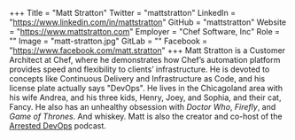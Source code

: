 +++
Title = "Matt Stratton"
Twitter = "mattstratton"
LinkedIn = "https://www.linkedin.com/in/mattstratton"
GitHub = "mattstratton"
Website = "https://www.mattstratton.com"
Employer = "Chef Software, Inc"
Role = ""
Image = "matt-stratton.jpg"
GitLab = ""
Facebook = "https://www.facebook.com/matt.stratton"
+++
Matt Stratton is a Customer Architect at Chef, where he demonstrates how Chef’s automation platform provides speed and flexibility to clients’ infrastructure. He is devoted to concepts like Continuous Delivery and Infrastructure as Code, and his license plate actually says &#34;DevOps&#34;. He lives in the Chicagoland area with his wife Andrea, and his three kids, Henry, Joey, and Sophia, and their cat, Fancy. He also has an unhealthy obsession with *Doctor Who*, *Firefly*, and *Game of Thrones*. And whiskey. Matt is also the creator and co-host of the [Arrested DevOps](https://www.arresteddevops.com) podcast.